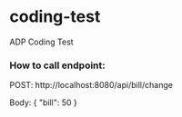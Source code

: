 # coding-test
ADP Coding Test


### How to call endpoint:
POST:
http://localhost:8080/api/bill/change

Body:
{
"bill": 50
}
